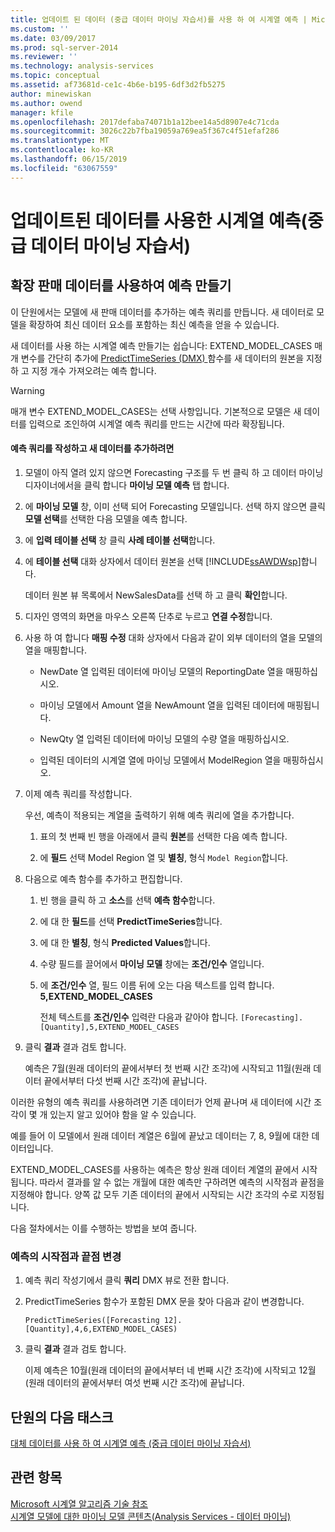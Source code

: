 ```yaml
---
title: 업데이트 된 데이터 (중급 데이터 마이닝 자습서)를 사용 하 여 시계열 예측 | Microsoft Docs
ms.custom: ''
ms.date: 03/09/2017
ms.prod: sql-server-2014
ms.reviewer: ''
ms.technology: analysis-services
ms.topic: conceptual
ms.assetid: af73681d-ce1c-4b6e-b195-6df3d2fb5275
author: minewiskan
ms.author: owend
manager: kfile
ms.openlocfilehash: 2017defaba74071b1a12bee14a5d8907e4c71cda
ms.sourcegitcommit: 3026c22b7fba19059a769ea5f367c4f51efaf286
ms.translationtype: MT
ms.contentlocale: ko-KR
ms.lasthandoff: 06/15/2019
ms.locfileid: "63067559"
---
```

# <a name="time-series-predictions-using-updated-data-intermediate-data-mining-tutorial"></a>업데이트된 데이터를 사용한 시계열 예측(중급 데이터 마이닝 자습서)
    
## <a name="creating-predictions-using-the-extended-sales-data"></a>확장 판매 데이터를 사용하여 예측 만들기  
 이 단원에서는 모델에 새 판매 데이터를 추가하는 예측 쿼리를 만듭니다. 새 데이터로 모델을 확장하여 최신 데이터 요소를 포함하는 최신 예측을 얻을 수 있습니다.  
  
 새 데이터를 사용 하는 시계열 예측 만들기는 쉽습니다: EXTEND_MODEL_CASES 매개 변수를 간단히 추가에 [PredictTimeSeries &#40;DMX&#41; ](/sql/dmx/predicttimeseries-dmx) 함수를 새 데이터의 원본을 지정 하 고 지정 개수 가져오려는 예측 합니다.  
  
> [!WARNING]  
>  매개 변수 EXTEND_MODEL_CASES는 선택 사항입니다. 기본적으로 모델은 새 데이터를 입력으로 조인하여 시계열 예측 쿼리를 만드는 시간에 따라 확장됩니다.  
  
#### <a name="to-build-the-prediction-query-and-add-new-data"></a>예측 쿼리를 작성하고 새 데이터를 추가하려면  
  
1.  모델이 아직 열려 있지 않으면 Forecasting 구조를 두 번 클릭 하 고 데이터 마이닝 디자이너에서을 클릭 합니다 **마이닝 모델 예측** 탭 합니다.  
  
2.  에 **마이닝 모델** 창, 이미 선택 되어 Forecasting 모델입니다. 선택 하지 않으면 클릭 **모델 선택**를 선택한 다음 모델을 예측 합니다.  
  
3.  에 **입력 테이블 선택** 창 클릭 **사례 테이블 선택**합니다.  
  
4.  에 **테이블 선택** 대화 상자에서 데이터 원본을 선택 [!INCLUDE[ssAWDWsp](../includes/ssawdwsp-md.md)]합니다.  
  
     데이터 원본 뷰 목록에서 NewSalesData를 선택 하 고 클릭 **확인**합니다.  
  
5.  디자인 영역의 화면을 마우스 오른쪽 단추로 누르고 **연결 수정**합니다.  
  
6.  사용 하 여 합니다 **매핑 수정** 대화 상자에서 다음과 같이 외부 데이터의 열을 모델의 열을 매핑합니다.  
  
    -   NewDate 열 입력된 데이터에 마이닝 모델의 ReportingDate 열을 매핑하십시오.  
  
    -   마이닝 모델에서 Amount 열을 NewAmount 열을 입력된 데이터에 매핑됩니다.  
  
    -   NewQty 열 입력된 데이터에 마이닝 모델의 수량 열을 매핑하십시오.  
  
    -   입력된 데이터의 시계열 열에 마이닝 모델에서 ModelRegion 열을 매핑하십시오.  
  
7.  이제 예측 쿼리를 작성합니다.  
  
     우선, 예측이 적용되는 계열을 출력하기 위해 예측 쿼리에 열을 추가합니다.  
  
    1.  표의 첫 번째 빈 행을 아래에서 클릭 **원본**를 선택한 다음 예측 합니다.  
  
    2.  에 **필드** 선택 Model Region 열 및 **별칭**, 형식 `Model Region`합니다.  
  
8.  다음으로 예측 함수를 추가하고 편집합니다.  
  
    1.  빈 행을 클릭 하 고 **소스**를 선택 **예측 함수**합니다.  
  
    2.  에 대 한 **필드**를 선택 **PredictTimeSeries**합니다.  
  
    3.  에 대 한 **별칭**, 형식 **Predicted Values**합니다.  
  
    4.  수량 필드를 끌어에서 **마이닝 모델** 창에는 **조건/인수** 열입니다.  
  
    5.  에 **조건/인수** 열, 필드 이름 뒤에 오는 다음 텍스트를 입력 합니다.  **5,EXTEND_MODEL_CASES**  
  
         전체 텍스트를 **조건/인수** 입력란 다음과 같아야 합니다. `[Forecasting].[Quantity],5,EXTEND_MODEL_CASES`  
  
9. 클릭 **결과** 결과 검토 합니다.  
  
     예측은 7월(원래 데이터의 끝에서부터 첫 번째 시간 조각)에 시작되고 11월(원래 데이터 끝에서부터 다섯 번째 시간 조각)에 끝납니다.  
  
 이러한 유형의 예측 쿼리를 사용하려면 기존 데이터가 언제 끝나며 새 데이터에 시간 조각이 몇 개 있는지 알고 있어야 함을 알 수 있습니다.  
  
 예를 들어 이 모델에서 원래 데이터 계열은 6월에 끝났고 데이터는 7, 8, 9월에 대한 데이터입니다.  
  
 EXTEND_MODEL_CASES를 사용하는 예측은 항상 원래 데이터 계열의 끝에서 시작됩니다. 따라서 결과를 알 수 없는 개월에 대한 예측만 구하려면 예측의 시작점과 끝점을 지정해야 합니다. 양쪽 값 모두 기존 데이터의 끝에서 시작되는 시간 조각의 수로 지정됩니다.  
  
 다음 절차에서는 이를 수행하는 방법을 보여 줍니다.  
  
### <a name="change-the-start-and-end-points-of-the-predictions"></a>예측의 시작점과 끝점 변경  
  
1.  예측 쿼리 작성기에서 클릭 **쿼리** DMX 뷰로 전환 합니다.  
  
2.  PredictTimeSeries 함수가 포함된 DMX 문을 찾아 다음과 같이 변경합니다.  
  
     `PredictTimeSeries([Forecasting 12].[Quantity],4,6,EXTEND_MODEL_CASES)`  
  
3.  클릭 **결과** 결과 검토 합니다.  
  
     이제 예측은 10월(원래 데이터의 끝에서부터 네 번째 시간 조각)에 시작되고 12월(원래 데이터의 끝에서부터 여섯 번째 시간 조각)에 끝납니다.  
  
## <a name="next-task-in-lesson"></a>단원의 다음 태스크  
 [대체 데이터를 사용 하 여 시계열 예측 &#40;중급 데이터 마이닝 자습서&#41;](../../2014/tutorials/time-series-predictions-replacement-data-intermediate-data-mining.md)  
  
## <a name="see-also"></a>관련 항목  
 [Microsoft 시계열 알고리즘 기술 참조](../../2014/analysis-services/data-mining/microsoft-time-series-algorithm-technical-reference.md)   
 [시계열 모델에 대한 마이닝 모델 콘텐츠&#40;Analysis Services - 데이터 마이닝&#41;](../../2014/analysis-services/data-mining/mining-model-content-for-time-series-models-analysis-services-data-mining.md)  
  
  
